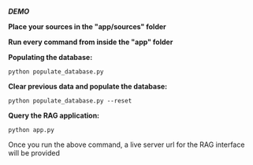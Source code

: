 ***DEMO***

**Place your sources in the "app/sources" folder**

**Run every command from inside the "app" folder**

**Populating the database:**

```python populate_database.py```

**Clear previous data and populate the database:**

```python populate_database.py --reset```

**Query the RAG application:**

<!-- ```python query_rag.py <INSERT QUESTION WITHIN DOUBLE QUOTES>``` -->

```python app.py```

Once you run the above command, a live server url for the RAG interface will be provided

